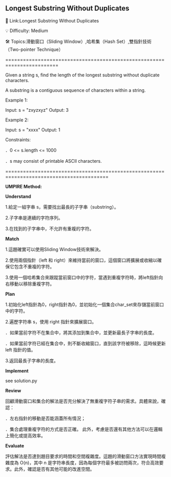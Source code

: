 **Longest Substring Without Duplicates**
-
🔗 Link:Longest Substring Without Duplicates

💡 Difficulty: Medium

🛠️ Topics:滑動窗口（Sliding Window）,哈希集（Hash Set）,雙指針技術（Two-pointer Technique）

========================================================================

Given a string s, find the length of the longest substring without duplicate characters.

A substring is a contiguous sequence of characters within a string.

Example 1:

Input: s = "zxyzxyz"
Output: 3

Example 2:

Input: s = "xxxx"
Output: 1

Constraints:

．0 <= s.length <= 1000

．s may consist of printable ASCII characters.

=========================================================================================

**UMPIRE Method:**


**Understand**

1.給定一組字串 s，需要找出最長的子字串（substring）。

2.子字串是連續的字符序列。

3.在找到的子字串中，不允許有重複的字符。

**Match**

1.這題確實可以使用Sliding Window技術來解決。

2.使用兩個指針（left 和 right）來維持當前的窗口，這個窗口將擴展或收縮以確保它包含不重複的字符。

3.使用一個哈希集合來跟蹤當前窗口中的字符，當遇到重複字符時，將left指針向右移動以移除重複字符。

**Plan**

1.初始化left指針為0，right指針為0，並初始化一個集合char_set來存儲當前窗口中的字符。

2.遍歷字符串 s，使用 right 指針來擴展窗口。
  
  ．如果當前字符不在集合中，將其添加到集合中，並更新最長子字串的長度。
  
  ．如果當前字符已經在集合中，則不斷收縮窗口，直到該字符被移除，這時候更新 left 指針的值。

3.返回最長子字串的長度。

**Implement**

see solution.py

**Review**

回顧滑動窗口和集合的解法是否充分解決了無重複字符子串的需求。具體來說，確認：

．左右指針的移動是否能涵蓋所有情況；

．集合處理重複字符的方式是否正確。 此外，考慮是否還有其他方法可以在邏輯上簡化或提高效率。

**Evaluate**

評估解法是否達到題目要求的時間和空間複雜度。這題的滑動窗口方法實現時間複雜度為 O(n)，其中 n 是字符串長度，因為每個字符最多被訪問兩次，符合高效要求。此外，確認是否有其他可能的改進空間。

